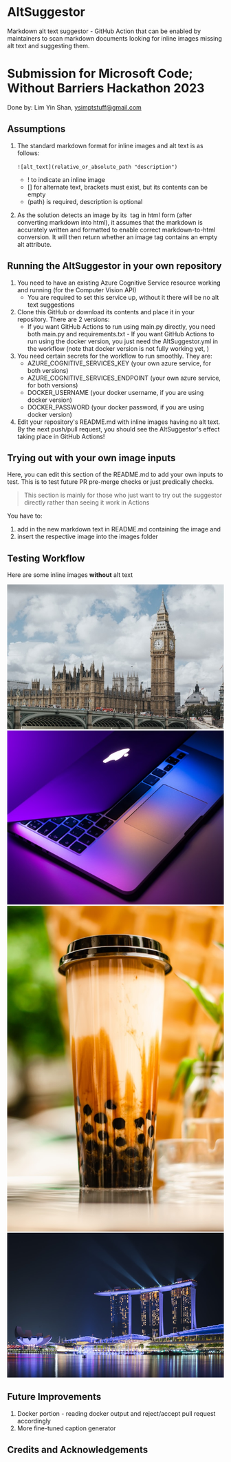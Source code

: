 # AltSuggestor
Markdown alt text suggestor - GitHub Action that can be enabled by maintainers to scan markdown documents looking for inline images missing alt text and suggesting them. 

# Submission for Microsoft Code; Without Barriers Hackathon 2023
Done by: Lim Yin Shan, ysimptstuff@gmail.com

## Assumptions
1. The standard markdown format for inline images and alt text is as follows:

    `
    ![alt_text](relative_or_absolute_path "description")
    `

    - ! to indicate an inline image
    - [] for alternate text, brackets must exist, but its contents can be empty
    - (path) is required, description is optional

2. As the solution detects an image by its <img> tag in html form (after converting markdown into html), it assumes that the markdown is accurately written and formatted to enable correct markdown-to-html conversion. It will then return whether an image tag contains an empty alt attribute.


## Running the AltSuggestor in your own repository
1. You need to have an existing Azure Cognitive Service resource working and running (for the Computer Vision API)
    - You are required to set this service up, without it there will be no alt text suggestions
2. Clone this GitHub or download its contents and place it in your repository. There are 2 versions:
    - If you want GitHub Actions to run using main.py directly, you need both main.py and requirements.txt    - If you want GitHub Actions to run using the docker version, you just need the AltSuggestor.yml in the workflow (note that docker version is not fully working yet, )
3. You need certain secrets for the workflow to run smoothly. They are:
    - AZURE_COGNITIVE_SERVICES_KEY (your own azure service, for both versions)
    - AZURE_COGNITIVE_SERVICES_ENDPOINT (your own azure service, for both versions)
    - DOCKER_USERNAME (your docker username, if you are using docker version)
    - DOCKER_PASSWORD (your docker password, if you are using docker version)
3. Edit your repository's README.md with inline images having no alt text. By the next push/pull request, you should see the AltSuggestor's effect taking place in GitHub Actions!
<!-- 3. Edit the .env.example file to contain your Azure Cognitive Service resource key and rename the file to .env
4. Install the dependent libraries and modules `pip3 install -r requirements.txt` -->
<!-- 5. Add your own inputs following below's section and try merging branches or pushing the new changes to the main branch. -->


## Trying out with your own image inputs
Here, you can edit this section of the README.md to add your own inputs to test.
This is to test future PR pre-merge checks or just predically checks.

> This section is mainly for those who just want to try out the suggestor directly rather than seeing it work in Actions

You have to: 
1. add in the new markdown text in README.md containing the image and 
2. insert the respective image into the images folder


## Testing Workflow
Here are some inline images **without** alt text

![BigBen](/images/bigben.jpg "A screenshot of London's Big Ben")
![Macbook](/images/macbook.jpg "A picture of a Macbook")
![BBT](/images/milktea.jpg "A picture of a milktea")
![MBS](/images/mbs.jpeg "A screenshot of Marina Bay Sands")


## Future Improvements
1. Docker portion - reading docker output and reject/accept pull request accordingly
2. More fine-tuned caption generator


<!-- ## Image gallery (for testing AltSuggestor)

Here are some inline images **without** alt text

![](/images/kain.png "A screenshot of Kain")
![](/images/mbs.jpeg "A screenshot of Marina Bay Sands")
![](/images/alt-text.png "A screenshot explaining what is alternate text")

Here are some inline images **with** alt text

![IPv4](/images/ip.png "A screenshot explaining what is an IPv4")
![Dog](/images/dog.jpeg "A screenshot of a dog") -->


## Credits and Acknowledgements

